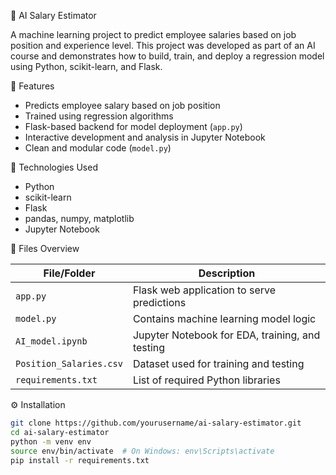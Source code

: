 🤖 AI Salary Estimator

A machine learning project to predict employee salaries based on job position and experience level. This project was developed as part of an AI course and demonstrates how to build, train, and deploy a regression model using Python, scikit-learn, and Flask.


📌 Features

- Predicts employee salary based on job position
- Trained using regression algorithms
- Flask-based backend for model deployment (`app.py`)
- Interactive development and analysis in Jupyter Notebook
- Clean and modular code (`model.py`)


🧠 Technologies Used

- Python
- scikit-learn
- Flask
- pandas, numpy, matplotlib
- Jupyter Notebook


📂 Files Overview

| File/Folder            | Description                                  |
|------------------------|----------------------------------------------|
| `app.py`               | Flask web application to serve predictions   |
| `model.py`             | Contains machine learning model logic        |
| `AI_model.ipynb`       | Jupyter Notebook for EDA, training, and testing |
| `Position_Salaries.csv`| Dataset used for training and testing        |
| `requirements.txt`     | List of required Python libraries            |


⚙️ Installation

```bash
git clone https://github.com/yourusername/ai-salary-estimator.git
cd ai-salary-estimator
python -m venv env
source env/bin/activate  # On Windows: env\Scripts\activate
pip install -r requirements.txt
